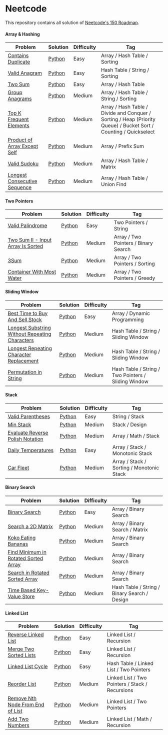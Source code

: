 # Neetcode

This repository contains all solution of [Neetcode's 150 Roadmap](https://neetcode.io/roadmap/).

#### Array & Hashing
| Problem | Solution | Difficulty | Tag |
| - | - | - | - |
| [Contains Duplicate](https://leetcode.com/problems/contains-duplicate/) | [Python](https://github.com/craftzmask/neetcode/blob/main/array_hashing/contains_duplicate.py) | Easy | Array / Hash Table / Sorting |
| [Valid Anagram](https://leetcode.com/problems/valid-anagram/) | [Python](https://github.com/craftzmask/neetcode/blob/main/array_hashing/valid_anagram.py) | Easy | Hash Table / String / Sorting |
| [Two Sum](https://leetcode.com/problems/two-sum/) | [Python](https://github.com/craftzmask/neetcode/blob/main/array_hashing/two_sum.py) | Easy | Array / Hash Table |
| [Group Anagrams](https://leetcode.com/problems/group-anagrams/) | [Python](https://github.com/craftzmask/neetcode/blob/main/array_hashing/group_anagrams.py) | Medium | Array / Hash Table / String / Sorting |
| [Top K Frequent Elements](https://leetcode.com/problems/top-k-frequent-elements/) | [Python](https://github.com/craftzmask/neetcode/blob/main/array_hashing/top_k_frequent_elements.py) | Medium | Array / Hash Table / Divide and Conquer / Sorting / Heap (Priority Queue) / Bucket Sort / Counting / Quickselect |
| [Product of Array Except Self](https://leetcode.com/problems/product-of-array-except-self/) | [Python](https://github.com/craftzmask/neetcode/blob/main/array_hashing/product_of_array_except_self.py) | Medium | Array / Prefix Sum |
| [Valid Sudoku](https://leetcode.com/problems/valid-sudoku/) | [Python](https://github.com/craftzmask/neetcode/blob/main/array_hashing/valid_sudoku.py) | Medium | Array / Hash Table / Matrix |
| [Longest Consecutive Sequence](https://leetcode.com/problems/longest-consecutive-sequence/) | [Python](https://github.com/craftzmask/neetcode/blob/main/array_hashing/longest_consecutive_sequence.py) | Medium | Array / Hash Table / Union Find |

#### Two Pointers
| Problem | Solution | Difficulty | Tag |
| - | - | - | - |
| [Valid Palindrome](https://leetcode.com/problems/valid-palindrome/) | [Python](https://github.com/craftzmask/neetcode/blob/main/two_pointers/valid_palindrome.py) | Easy | Two Pointers / String |
| [Two Sum II - Input Array Is Sorted](https://leetcode.com/problems/two-sum-ii-input-array-is-sorted/) | [Python](https://github.com/craftzmask/neetcode/blob/main/two_pointers/two_sum_ii_input_array_is_sorted.py) | Medium | Array / Two Pointers / Binary Search |
| [3Sum](https://leetcode.com/problems/3sum/) | [Python](https://github.com/craftzmask/neetcode/blob/main/two_pointers/3_sum.py) | Medium | Array / Two Pointers / Sorting |
| [Container With Most Water](https://leetcode.com/problems/container-with-most-water/) | [Python](https://github.com/craftzmask/neetcode/blob/main/two_pointers/container_with_most_water.py) | Medium | Array / Two Pointers / Greedy |

#### Sliding Window
| Problem | Solution | Difficulty | Tag |
| - | - | - | - |
| [Best Time to Buy And Sell Stock](https://leetcode.com/problems/best-time-to-buy-and-sell-stock/) | [Python](https://github.com/craftzmask/neetcode/blob/main/sliding_window/best_time_to_buy_and_sell_stock.py) | Easy | Array / Dynamic Programming |
| [Longest Substring Without Repeating Characters](https://leetcode.com/problems/longest-substring-without-repeating-characters/) | [Python](https://github.com/craftzmask/neetcode/blob/main/sliding_window/longest_substring_without_repeating_characters.py) | Medium | Hash Table / String / Sliding Window |
| [Longest Repeating Character Replacement](https://leetcode.com/problems/longest-repeating-character-replacement/) | [Python](https://github.com/craftzmask/neetcode/blob/main/sliding_window/longest_repeating_character_replacement.py) | Medium | Hash Table / String / Sliding Window |
| [Permutation in String](https://leetcode.com/problems/permutation-in-string/) | [Python](https://github.com/craftzmask/neetcode/blob/main/sliding_window/permutation_in_string.py) | Medium | Hash Table / String / Two Pointers / Sliding Window |

#### Stack
| Problem | Solution | Difficulty | Tag |
| - | - | - | - |
| [Valid Parentheses](https://leetcode.com/problems/valid-parentheses/) | [Python](https://github.com/craftzmask/neetcode/blob/main/stack/valid_parentheses.py) | Easy | String / Stack |
| [Min Stack](https://leetcode.com/problems/min-stack/) | [Python](https://github.com/craftzmask/neetcode/blob/main/stack/min_stack.py) | Medium | Stack / Design |
| [Evaluate Reverse Polish Notation](https://leetcode.com/problems/evaluate-reverse-polish-notation/) | [Python](https://github.com/craftzmask/neetcode/blob/main/stack/evaluate_reverse_polish_notation.py) | Medium | Array / Math / Stack |
| [Daily Temperatures](https://leetcode.com/problems/daily-temperatures/) | [Python](https://github.com/craftzmask/neetcode/blob/main/stack/daily_temperatures.py) | Easy | Array / Stack / Monotonic Stack |
| [Car Fleet](https://leetcode.com/problems/car-fleet/) | [Python](https://github.com/craftzmask/neetcode/blob/main/stack/car_fleet.py) | Medium | Array / Stack / Sorting / Monotonic Stack |

#### Binary Search
| Problem | Solution | Difficulty | Tag |
| - | - | - | - |
| [Binary Search](https://leetcode.com/problems/binary-search/) | [Python](https://github.com/craftzmask/neetcode/blob/main/binary_search/binary_search.py) | Easy | Array / Binary Search |
| [Search a 2D Matrix](https://leetcode.com/problems/search-a-2d-matrix/) | [Python](https://github.com/craftzmask/neetcode/blob/main/binary_search/search_a_2d_matrix.py) | Medium | Array / Binary Search / Matrix |
| [Koko Eating Bananas](https://leetcode.com/problems/koko-eating-bananas/) | [Python](https://github.com/craftzmask/neetcode/blob/main/binary_search/koko_eating_bananas.py) | Medium | Array / Binary Search |
| [Find Minimum in Rotated Sorted Array](https://leetcode.com/problems/find-minimum-in-rotated-sorted-array/) | [Python](https://github.com/craftzmask/neetcode/blob/main/binary_search/find_minimum_in_rotated_sorted_array.py) | Medium | Array / Binary Search |
| [Search in Rotated Sorted Array](https://leetcode.com/problems/search-in-rotated-sorted-array/) | [Python](https://github.com/craftzmask/neetcode/blob/main/binary_search/search_in_rotated_sorted_array.py) | Medium | Array / Binary Search |
| [Time Based Key-Value Store](https://leetcode.com/problems/time-based-key-value-store/) | [Python](https://github.com/craftzmask/neetcode/blob/main/binary_search/time_based_key_value_store.py) | Medium | Hash Table / String / Binary Search / Design |

#### Linked List
| Problem | Solution | Difficulty | Tag |
| - | - | - | - |
| [Reverse Linked List](https://leetcode.com/problems/reverse-linked-list/) | [Python](https://github.com/craftzmask/neetcode/blob/main/linked_list/reverse_linked_list.py) | Easy | Linked List / Recursion |
| [Merge Two Sorted Lists](https://leetcode.com/problems/merge-two-sorted-lists/) | [Python](https://github.com/craftzmask/neetcode/blob/main/linked_list/merge_two_sorted_lists.py) | Easy | Linked List / Recursion |
| [Linked List Cycle](https://leetcode.com/problems/linked-list-cycle/) | [Python](https://github.com/craftzmask/neetcode/blob/main/linked_list/linked_list_cycle.py) | Easy | Hash Table / Linked List / Two Pointers |
| [Reorder List](https://leetcode.com/problems/reorder-list/) | [Python](https://github.com/craftzmask/neetcode/blob/main/linked_list/reorder_list.py) | Medium | Linked List / Two Pointers / Stack / Recursions |
| [Remove Nth Node From End of List](https://leetcode.com/problems/remove-nth-node-from-end-of-list/) | [Python](https://github.com/craftzmask/neetcode/blob/main/linked_list/remove_nth_node_from_end_of_list.py) | Medium | Linked List / Two Pointers |
| [Add Two Numbers](https://leetcode.com/problems/add-two-numbers/) | [Python](https://github.com/craftzmask/neetcode/blob/main/linked_list/add_two_numbers.py) | Medium | Linked List / Math / Recursion |
